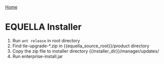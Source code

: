 [Home](https://equella.github.io/)

# EQUELLA Installer

1. Run `ant release` in root directory
2. Find tle-upgrade-*.zip in {{equella_source_root}}/product directory
3. Copy the zip file to installer directory {{installer_dir}}/manager/updates/
4. Run enterprise-install.jar
